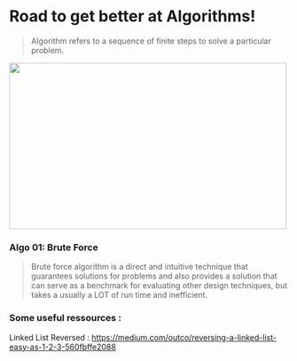    <h1>Road to get better at Algorithms!</h1>
</div>

> Algorithm refers to a sequence of finite steps to solve a particular problem.
<img src="https://user-images.githubusercontent.com/104838272/184117091-885f4027-7199-43a0-8182-e08769b4e5a0.jpg" width="500" height="300">


### Algo 01: Brute Force
> Brute force algorithm is a direct and intuitive technique that guarantees solutions for problems and also provides a solution that can serve as a benchmark for evaluating other design techniques, but takes a usually a LOT of run time and inefficient. 

### Some useful ressources : 


Linked List Reversed : https://medium.com/outco/reversing-a-linked-list-easy-as-1-2-3-560fbffe2088
